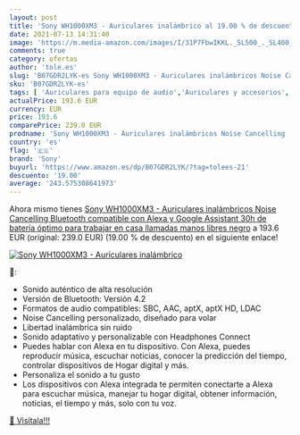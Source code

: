 ```yaml
---
layout: post
title: 'Sony WH1000XM3 - Auriculares inalámbrico al 19.00 % de descuento'
date: 2021-07-13 14:31:40
image: 'https://m.media-amazon.com/images/I/31P7FbwIKKL._SL500_._SL400_.jpg'
comments: true
category: ofertas
author: 'tole.es'
slug: 'B07GDR2LYK-es Sony WH1000XM3 - Auriculares inalámbricos Noise Cancelling...'
sku: 'B07GDR2LYK-es'
tags: [ 'Auriculares para equipo de audio','Auriculares y accesorios','Electrónica','alexa','sony', ]
actualPrice: 193.6 EUR
currency: EUR
price: 193.6
comparePrice: 239.0 EUR
prodname: 'Sony WH1000XM3 - Auriculares inalámbricos Noise Cancelling  Bluetooth  compatible con Alexa y Google Assistant  30h de batería  óptimo para trabajar en casa  llamadas manos libres   negro'
country: 'es'
flag: '🇪🇸'
brand: 'Sony'
buyurl: 'https://www.amazon.es/dp/B07GDR2LYK/?tag=tolees-21'
descuento: '19.00'
average: '243.575308641973'
---
```


Ahora mismo tienes [Sony WH1000XM3 - Auriculares inalámbricos Noise Cancelling  Bluetooth  compatible con Alexa y Google Assistant  30h de batería  óptimo para trabajar en casa  llamadas manos libres   negro](https://www.amazon.es/dp/B07GDR2LYK/?tag=tolees-21) a 193.6 EUR (original: 239.0 EUR) (19.00 %  de descuento) en el siguiente enlace!

[![Sony WH1000XM3 - Auriculares inalámbrico](https://m.media-amazon.com/images/I/31P7FbwIKKL._SL500_._SL400_.jpg)](https://www.amazon.es/dp/B07GDR2LYK/?tag=tolees-21)

🔎:

- Sonido auténtico de alta resolución
- Versión de Bluetooth: Versión 4.2
- Formatos de audio compatibles: SBC, AAC, aptX, aptX HD, LDAC
- Noise Cancelling personalizado, diseñado para volar
- Libertad inalámbrica sin ruido
- Sonido adaptativo y personalizable con Headphones Connect
- Puedes hablar con Alexa en tu dispositivo. Con Alexa, puedes reproducir música, escuchar noticias, conocer la predicción del tiempo, controlar dispositivos de Hogar digital y más.
- Personaliza el sonido a tu gusto
- Los dispositivos con Alexa integrada te permiten conectarte a Alexa para escuchar música, manejar tu hogar digital, obtener información, noticias, el tiempo y más, solo con tu voz.

[🛒 Visítala!!!](https://www.amazon.es/dp/B07GDR2LYK/?tag=tolees-21)
